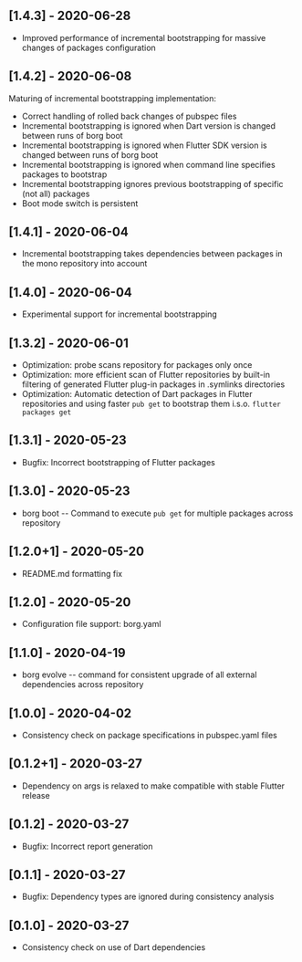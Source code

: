 ## [1.4.3] - 2020-06-28
* Improved performance of incremental bootstrapping for massive changes of packages configuration

## [1.4.2] - 2020-06-08
Maturing of incremental bootstrapping implementation:
* Correct handling of rolled back changes of pubspec files
* Incremental bootstrapping is ignored when Dart version is changed between runs of borg boot
* Incremental bootstrapping is ignored when Flutter SDK version is changed between runs of borg boot
* Incremental bootstrapping is ignored when command line specifies packages to bootstrap
* Incremental bootstrapping ignores previous bootstrapping of specific (not all) packages
* Boot mode switch is persistent

## [1.4.1] - 2020-06-04
* Incremental bootstrapping takes dependencies between packages in the mono repository into account

## [1.4.0] - 2020-06-04
* Experimental support for incremental bootstrapping

## [1.3.2] - 2020-06-01
* Optimization: probe scans repository for packages only once
* Optimization: more efficient scan of Flutter repositories by built-in filtering of
  generated Flutter plug-in packages in .symlinks directories
* Optimization: Automatic detection of Dart packages in Flutter repositories and
  using faster `pub get` to bootstrap them i.s.o. `flutter packages get`

## [1.3.1] - 2020-05-23
* Bugfix: Incorrect bootstrapping of Flutter packages

## [1.3.0] - 2020-05-23
* borg boot -- Command to execute `pub get` for multiple packages across repository

## [1.2.0+1] - 2020-05-20
* README.md formatting fix

## [1.2.0] - 2020-05-20
* Configuration file support: borg.yaml

## [1.1.0] - 2020-04-19
* borg evolve -- command for consistent upgrade of all external dependencies across repository

## [1.0.0] - 2020-04-02
* Consistency check on package specifications in pubspec.yaml files

## [0.1.2+1] - 2020-03-27
* Dependency on args is relaxed to make compatible with stable Flutter release

## [0.1.2] - 2020-03-27
* Bugfix: Incorrect report generation

## [0.1.1] - 2020-03-27
* Bugfix: Dependency types are ignored during consistency analysis

## [0.1.0] - 2020-03-27
* Consistency check on use of Dart dependencies
